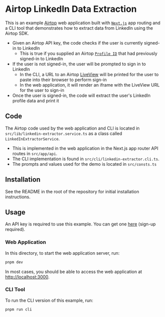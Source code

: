 # Airtop LinkedIn Data Extraction

This is an example [Airtop](https://www.airtop.ai/) web application built with [`Next.js`](https://nextjs.org/)
app routing and a CLI tool that demonstrates how to extract data from LinkedIn using the Airtop SDK.

- Given an Airtop API key, the code checks if the user is currently signed-in to LinkedIn
  * This is true if you supplied an Airtop [`Profile ID`](https://docs.airtop.ai/guides/how-to/saving-a-profile) that 
    had previously signed-in to LinkedIn
- If the user is not signed-in, the user will be prompted to sign in to LinkedIn
  * In the CLI, a URL to an Airtop [LiveView](https://docs.airtop.ai/guides/how-to/creating-a-live-view) will be printed
    for the user to paste into their browser to perform sign-in
  * In the web application, it will render an iframe with the LiveView URL for the user to sign-in
- Once the user is signed-in, the code will extract the user's LinkedIn profile data and print it

## Code

The Airtop code used by the web application and CLI is located in `src/lib/linkedin-extractor.service.ts` as a class
called `LinkedInExtractorService`.

- This is implemented in the web application in the Next.js app router API routes in `src/app/api`.
- The CLI implementation is found in `src/cli/linkedin-extractor.cli.ts`.
- The prompts and values used for the demo is located in `src/consts.ts`

## Installation

See the README in the root of the repository for initial installation instructions.

## Usage

An API key is required to use this example. You can get one [here](https://portal.airtop.ai/api-keys) (sign-up required).

### Web Application

In this directory, to start the web application server, run:

```bash
pnpm dev
```

In most cases, you should be able to access the web application at [http://localhost:3000](http://localhost:3000).

### CLI Tool

To run the CLI version of this example, run:

```bash
pnpm run cli
```
